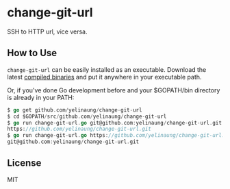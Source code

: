 change-git-url
=============

SSH to HTTP url, vice versa.

How to Use
----------

`change-git-url` can be easily installed as an executable. Download the latest [compiled binaries](https://github.com/yelinaung/change-git-url/releases/tag/v0.0.1) and put it anywhere in your executable path.

Or, if you've done Go development before and your $GOPATH/bin directory is already in your PATH:

```go
$ go get github.com/yelinaung/change-git-url
$ cd $GOPATH/src/github.com/yelinaung/change-git-url
$ go run change-git-url.go git@github.com:yelinaung/change-git-url.git
https://github.com/yelinaung/change-git-url.git
$ go run change-git-url.go https://github.com/yelinaung/change-git-url.git
git@github.com:yelinaung/change-git-url.git
```

License
-------
MIT

